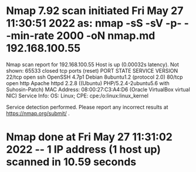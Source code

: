 # Nmap 7.92 scan initiated Fri May 27 11:30:51 2022 as: nmap -sS -sV -p- --min-rate 2000 -oN nmap.md 192.168.100.55
Nmap scan report for 192.168.100.55
Host is up (0.00032s latency).
Not shown: 65533 closed tcp ports (reset)
PORT   STATE SERVICE VERSION
22/tcp open  ssh     OpenSSH 4.7p1 Debian 8ubuntu1.2 (protocol 2.0)
80/tcp open  http    Apache httpd 2.2.8 ((Ubuntu) PHP/5.2.4-2ubuntu5.6 with Suhosin-Patch)
MAC Address: 08:00:27:C3:A4:D6 (Oracle VirtualBox virtual NIC)
Service Info: OS: Linux; CPE: cpe:/o:linux:linux_kernel

Service detection performed. Please report any incorrect results at https://nmap.org/submit/ .
# Nmap done at Fri May 27 11:31:02 2022 -- 1 IP address (1 host up) scanned in 10.59 seconds
